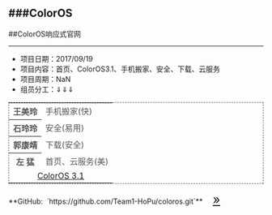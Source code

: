 ###ColorOS
---
##ColorOS响应式官网

-----------

- 项目日期：2017/09/19
- 项目内容：首页、ColorOS3.1、手机搬家、安全、下载、云服务
- 项目周期：NaN
- 组员分工：&dArr;&dArr;&dArr;
<table style="border:1px dashed;color:#555;">

<tr>
<th>王美玲</th>
<td>手机搬家(快)</td>
</tr>
<tr>
<th>石玲玲</th>
<td>安全(易用)</td>
</tr>
<tr>
<th>郭康靖</th>
<td>下载(安全)</td>
</tr>
<tr>
<th>左  猛</th>
<td>首页、云服务(美)</td>
</tr>
<tr>
<td colspan="2" align=center><a href="http://www.coloros.com/">ColorOS 3.1</a></td>
</tr>
<table>  
**GitHub:&nbsp;&nbsp;`https://github.com/Team1-HoPu/coloros.git`**<a href="https://github.com/Team1-HoPu/coloros.git" style="margin:15px 0 0 20px;font-size:25px;">&raquo;</a>


